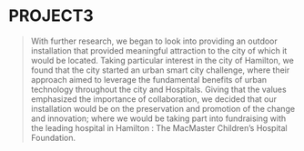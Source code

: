 # PROJECT3
> With further research, we began to look into providing an outdoor installation that provided meaningful  attraction to the city of which it would be located. Taking particular interest in the city of Hamilton, we found that the city started an urban smart city challenge, where their approach aimed to leverage the fundamental benefits of urban technology throughout the city and Hospitals. Giving that the values emphasized the importance of collaboration,  we decided that our installation would be on the preservation and promotion of the change and innovation; where we would be taking part into fundraising with the leading hospital in Hamilton : The MacMaster Children’s Hospital Foundation. 
